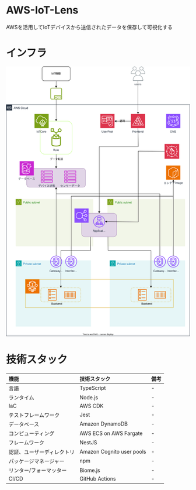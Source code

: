 # AWS-IoT-Lens
AWSを活用してIoTデバイスから送信されたデータを保存して可視化する
# インフラ
![](./docs/iamge/インフラ構成図.drawio.svg)
# 技術スタック
| 機能 | 技術スタック | 備考 |
| :-- | :-- | :-- |
| 言語 | TypeScript | - |
| ランタイム | Node.js | - |
| IaC | AWS CDK | - |
| テストフレームワーク | Jest | - |
| データベース | Amazon DynamoDB | - |
| コンピューティング | AWS ECS on AWS Fargate | - |
| フレームワーク | NestJS | - |
| 認証、ユーザーディレクトリ | Amazon Cognito user pools | - |
| パッケージマネージャー | npm | - |
| リンター/フォーマッター | Biome.js | - |
| CI/CD | GitHub Actions | - |